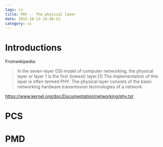 ```yaml
---
tags: cs
title: PHY -- The physical layer
date: 2015-10-13 14:40:13
category: cs
---
```


#  Introductions
Fromwikipedia:
> In the seven-layer OSI model of computer networking, the physical layer or layer 1 is the first (lowest) layer.[1] 
> The implementation of this layer is often termed PHY.
> The physical layer consists of the basic networking hardware transmission technologies of a network.

https://www.kernel.org/doc/Documentation/networking/phy.txt

# PCS


# PMD


